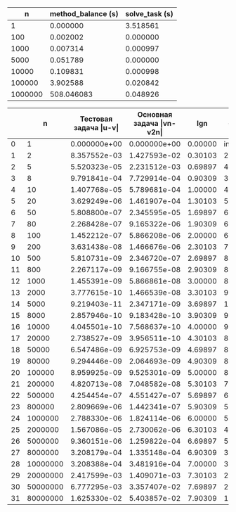 | n        | method_balance (s) | solve_task (s) |
|----------|--------------------|----------------|
| 1        | 0.000000           | 3.518561       |
| 100      | 0.002002           | 0.000000       |
| 1000     | 0.007314           | 0.000997       |
| 5000     | 0.051789           | 0.000000       |
| 10000    | 0.109831           | 0.000998       |
| 100000   | 3.902588           | 0.020842       |
| 1000000  | 508.046083         | 0.048926       |



|    | n        | Тестовая задача \|u-v\| | Основная задача \|vn-v2n\| | lgn     | -lg \|u-v\| | -lg \|vn-v2n\| | solve_test_task_time | v_time_main | v2_time_main |
|----|----------|-------------------------|----------------------------|---------|-------------|----------------|----------------------|-------------|--------------|
| 0  | 1        | 0.000000e+00            | 0.000000e+00               | 0.00000 | inf         | inf            | 3.206924             | 2.103496    | 0.000400     |
| 1  | 2        | 8.357552e-03            | 1.427593e-02               | 0.30103 | 2.077921    | 1.845396       | 0.000000             | 0.000000    | 0.000000     |
| 2  | 5        | 5.520323e-05            | 2.231512e-03               | 0.69897 | 4.258036    | 2.651401       | 0.000000             | 0.000000    | 0.000000     |
| 3  | 8        | 9.791841e-04            | 7.729914e-04               | 0.90309 | 3.009136    | 3.111825       | 0.000000             | 0.000000    | 0.000000     |
| 4  | 10       | 1.407768e-05            | 5.789681e-04               | 1.00000 | 4.851469    | 3.237345       | 0.000000             | 0.000000    | 0.000000     |
| 5  | 20       | 3.629249e-06            | 1.461907e-04               | 1.30103 | 5.440183    | 3.835080       | 0.000000             | 0.000000    | 0.000000     |
| 6  | 50       | 5.808800e-07            | 2.345595e-05               | 1.69897 | 6.235914    | 4.629747       | 0.000000             | 0.001005    | 0.000000     |
| 7  | 80       | 2.268428e-07            | 9.165322e-06               | 1.90309 | 6.644275    | 5.037852       | 0.000000             | 0.000000    | 0.000000     |
| 8  | 100      | 1.452212e-07            | 5.866208e-06               | 2.00000 | 6.837970    | 5.231643       | 0.000000             | 0.000000    | 0.000000     |
| 9  | 200      | 3.631438e-08            | 1.466676e-06               | 2.30103 | 7.439921    | 5.833666       | 0.000000             | 0.000000    | 0.000000     |
| 10 | 500      | 5.810731e-09            | 2.346720e-07               | 2.69897 | 8.235769    | 6.629539       | 0.000000             | 0.000000    | 0.000000     |
| 11 | 800      | 2.267117e-09            | 9.166755e-08               | 2.90309 | 8.644526    | 7.037784       | 0.000000             | 0.000000    | 0.000000     |
| 12 | 1000     | 1.455391e-09            | 5.866861e-08               | 3.00000 | 8.837020    | 7.231594       | 0.000000             | 0.000000    | 0.000000     |
| 13 | 2000     | 3.777615e-10            | 1.466539e-08               | 3.30103 | 9.422782    | 7.833706       | 0.003569             | 0.000000    | 0.000000     |
| 14 | 5000     | 9.219403e-11            | 2.347171e-09               | 3.69897 | 10.035297   | 8.629455       | 0.000000             | 0.000000    | 0.000000     |
| 15 | 8000     | 2.857946e-10            | 9.183428e-10               | 3.90309 | 9.543946    | 9.036995       | 0.000000             | 0.000000    | 0.001178     |
| 16 | 10000    | 4.045501e-10            | 7.568637e-10               | 4.00000 | 9.393028    | 9.120982       | 0.001000             | 0.000000    | 0.000000     |
| 17 | 20000    | 2.738527e-09            | 3.956511e-10               | 4.30103 | 8.562483    | 9.402688       | 0.000000             | 0.000000    | 0.000000     |
| 18 | 50000    | 6.547486e-09            | 6.925753e-09               | 4.69897 | 8.183925    | 8.159533       | 0.000000             | 0.000000    | 0.000000     |
| 19 | 80000    | 9.294446e-09            | 2.064693e-09               | 4.90309 | 8.031777    | 8.685144       | 0.019592             | 0.007999    | 0.011680     |
| 20 | 100000   | 8.959925e-09            | 9.525301e-09               | 5.00000 | 8.047696    | 8.021121       | 0.010633             | 0.023185    | 0.016993     |
| 21 | 200000   | 4.820713e-08            | 7.048582e-08               | 5.30103 | 7.316889    | 7.151898       | 0.015638             | 0.011539    | 0.022893     |
| 22 | 500000   | 4.254454e-07            | 4.551427e-07               | 5.69897 | 6.371156    | 6.341852       | 0.032728             | 0.015637    | 0.074618     |
| 23 | 800000   | 2.809669e-06            | 1.442341e-07               | 5.90309 | 5.551345    | 6.840932       | 0.049028             | 0.052935    | 0.102124     |
| 24 | 1000000  | 2.788330e-06            | 1.824114e-06               | 6.00000 | 5.554656    | 5.738948       | 0.051833             | 0.067276    | 0.120806     |
| 25 | 2000000  | 1.567086e-05            | 2.730062e-06               | 6.30103 | 4.804907    | 5.563827       | 0.113920             | 0.118937    | 0.230500     |
| 26 | 5000000  | 9.360151e-06            | 1.259822e-04               | 6.69897 | 5.028717    | 3.899691       | 0.282678             | 0.314677    | 0.578667     |
| 27 | 8000000  | 3.208179e-04            | 1.335148e-04               | 6.90309 | 3.493741    | 3.874471       | 0.468955             | 0.492941    | 1.067362     |
| 28 | 10000000 | 3.208388e-04            | 3.481916e-04               | 7.00000 | 3.493713    | 3.458182       | 0.550900             | 0.582217    | 1.556478     |
| 29 | 20000000 | 2.417599e-03            | 1.409071e-03               | 7.30103 | 2.616616    | 2.851067       | 1.449160             | 1.498035    | 6.036792     |
| 30 | 50000000 | 6.777295e-03            | 3.357407e-02               | 7.69897 | 2.168944    | 1.473996       | 7.435787             | 9.012329    | 21.753936    |
| 31 | 80000000 | 1.625330e-02            | 5.403857e-02               | 7.90309 | 1.789059    | 1.267296       | 14.896152            | 16.363500   | 175.247734   |
